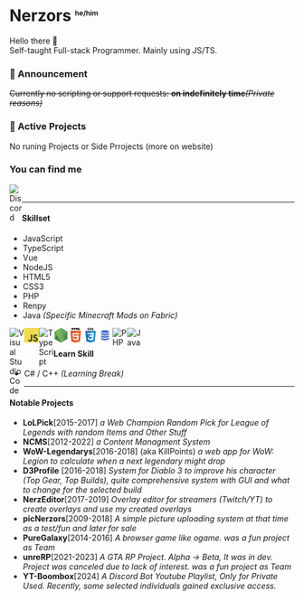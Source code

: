 # Nerzors <sup style="font-size: 12px">he/him</sup>

Hello there 👋<br>
Self-taught Full-stack Programmer. Mainly using JS/TS.

### 📢 Announcement
<s>Currently no scripting or support requests: <b>on indefinitely time</b><i>(Private reasons)</i></s>
<br>

### 🧹 Active Projects
No runing Projects or Side Prrojects (more on website)

### You can find me
[<img align="left" title="Nerzors" alt="Discord" width="22px" src="https://cdn.jsdelivr.net/npm/simple-icons@v3/icons/discord.svg" />](#)

<br>

---

#### **Skillset**
* JavaScript
* TypeScript
* Vue
* NodeJS
* HTML5
* CSS3
* PHP
* Renpy
* Java <em>(Specific Minecraft Mods on Fabric)</em>

<img align="left" alt="Visual Studio Code" width="26px" src="https://upload.wikimedia.org/wikipedia/commons/9/9a/Visual_Studio_Code_1.35_icon.svg" />
<img align="left" alt="JavaScript" width="26px" src="https://raw.githubusercontent.com/github/explore/80688e429a7d4ef2fca1e82350fe8e3517d3494d/topics/javascript/javascript.png" />
<img align="left" alt="TypeScript" width="26px" src="https://upload.wikimedia.org/wikipedia/commons/4/4c/Typescript_logo_2020.svg" />
<img align="left" alt="Node.js" width="26px" src="https://raw.githubusercontent.com/github/explore/80688e429a7d4ef2fca1e82350fe8e3517d3494d/topics/nodejs/nodejs.png" />
<img align="left" alt="HTML5" width="26px" src="https://raw.githubusercontent.com/github/explore/80688e429a7d4ef2fca1e82350fe8e3517d3494d/topics/html/html.png" />
<img align="left" alt="CSS3" width="26px" src="https://raw.githubusercontent.com/github/explore/80688e429a7d4ef2fca1e82350fe8e3517d3494d/topics/css/css.png" />
<img align="left" alt="SQL" width="26px" src="https://raw.githubusercontent.com/github/explore/80688e429a7d4ef2fca1e82350fe8e3517d3494d/topics/sql/sql.png" />
<img align="left" alt="PHP" width="26px" src="https://upload.wikimedia.org/wikipedia/commons/2/27/PHP-logo.svg" />
<img align="left" alt="Java" width="26px" src="https://media.nerzors.de/img/icon/programming/java-logo.webp" />


<br>

#### **Learn Skill**
* C# / C++ <em>(Learning Break)</em>

---
#### **Notable Projects**
* **LoLPick**[2015-2017] *a Web Champion Random Pick for League of Legends with random Items and Other Stuff*
* **NCMS**[2012-2022] *a Content Managment System*
* **WoW-Legendarys**[2016-2018] (aka KillPoints) *a web app for WoW: Legion to calculate when a next legendary might drop*
* **D3Profile** [2016-2018] *System for Diablo 3 to improve his character (Top Gear, Top Builds), quite comprehensive system with GUI and what to change for the selected build*
* **NerzEditor**[2017-2019] *Overlay editor for streamers (Twitch/YT) to create overlays and use my created overlays*
* **picNerzors**[2009-2018] *A simple picture uploading system at that time as a test/fun and later for sale*
* **PureGalaxy**[2014-2016] *A browser game like ogame. was a fun project as Team*
* **unreRP**[2021-2023] *A GTA RP Project. Alpha -> Beta, It was in dev. Project was canceled due to lack of interest. was a fun project as Team*
* **YT-Boombox**[2024] *A Discord Bot Youtube Playlist, Only for Private Used. Recently, some selected individuals gained exclusive access.*
